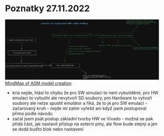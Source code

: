 # Poznatky 27.11.2022

![MindMap of ASM model creation](../misc/asm-model-mindmap.excalidraw.png)
[MindMap of ASM model creation](../misc/asm-model-mindmap.excalidraw.png)

- kria nejde, hlásí to chybu že pro SW simulaci to není vybuilděné, pro HW emulaci to vybuilní ale nevytvoří SD soubory, pro Hardware to vytvoří soubory ale nelze spustit emulátor a říká, že to je pro SW emulaci - začarovaný kruh - nejde mi zatím vyřešit ani když jsem postupoval přímo podle návodu
- začal jsem psát postup základní tvorby HW ve Vivado - možná se pak přidá část, jak nastavit přístup na externí piny, ale flow bude stejný a jen se dodá buďto blok nebo nastavení
